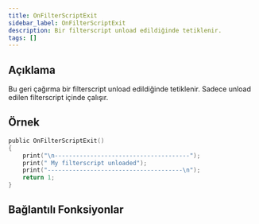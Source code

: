 ```yaml
---
title: OnFilterScriptExit
sidebar_label: OnFilterScriptExit
description: Bir filterscript unload edildiğinde tetiklenir.
tags: []
---
```


## Açıklama

Bu geri çağırma bir filterscript unload edildiğinde tetiklenir. Sadece unload edilen filterscript içinde çalışır.

## Örnek

```c
public OnFilterScriptExit()
{
    print("\n--------------------------------------");
    print(" My filterscript unloaded");
    print("--------------------------------------\n");
    return 1;
}
```

## Bağlantılı Fonksiyonlar
